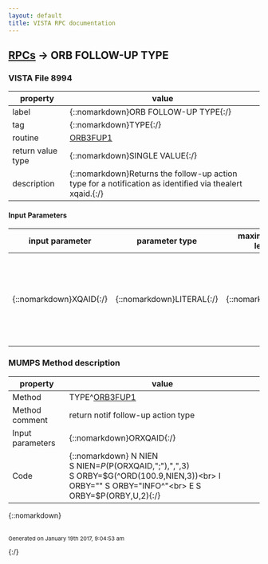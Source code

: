 ```yaml
---
layout: default
title: VISTA RPC documentation
---
```




## [RPCs](TableOfContent.md) &#8594; ORB FOLLOW-UP TYPE 



### VISTA File 8994 


 property | value 
--- | --- 
 label | {::nomarkdown}ORB FOLLOW-UP TYPE{:/}
 tag | {::nomarkdown}TYPE{:/}
 routine | [ORB3FUP1](http://code.osehra.org/dox/Routine_ORB3FUP1_source.html)
 return value type | {::nomarkdown}SINGLE VALUE{:/}
 description | {::nomarkdown}Returns the follow-up action type for a notification as identified via thealert xqaid.{:/}

#### Input Parameters

| input parameter | parameter type | maximum data length | required | description | 
| --- | --- | --- | --- | --- | 
| {::nomarkdown}XQAID{:/} | {::nomarkdown}LITERAL{:/} | {::nomarkdown}32{:/} | {::nomarkdown}true{:/} | {::nomarkdown}The identifier used by the Kernel Alert utility to uniquely identify analert/notification.  For OE/RR alerts the format is:\OR,<dfn>,<notif ien>;<notif date.time>\{:/} | 


### MUMPS Method description

 property | value 
 --- | --- 
 Method | TYPE^[ORB3FUP1](http://code.osehra.org/dox/Routine_ORB3FUP1_source.html)
 Method comment | return notif follow-up action type
 Input parameters | {::nomarkdown}ORXQAID{:/}
 Code | {::nomarkdown}  N NIEN<br> S NIEN=$P($P(ORXQAID,";"),",",3)<br> S ORBY=$G(^ORD(100.9,NIEN,3))<br> I ORBY="" S ORBY="INFO^"<br> E  S ORBY=$P(ORBY,U,2){:/}

{::nomarkdown} <br/><br/><p style="font-size: 11px">Generated on January 19th 2017, 9:04:53 am</p>{:/}